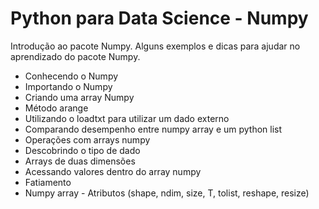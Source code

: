 # Python para Data Science - Numpy
 Introdução ao pacote Numpy. Alguns exemplos e dicas para ajudar no aprendizado do pacote Numpy.

- Conhecendo o Numpy
- Importando o Numpy
- Criando uma array Numpy
- Método arange
- Utilizando o loadtxt para utilizar um dado externo
- Comparando desempenho entre numpy array e um python list
- Operações com arrays numpy
- Descobrindo o tipo de dado
- Arrays de duas dimensões
- Acessando valores dentro do array numpy
- Fatiamento
- Numpy array - Atributos (shape, ndim, size, T, tolist, reshape, resize)
